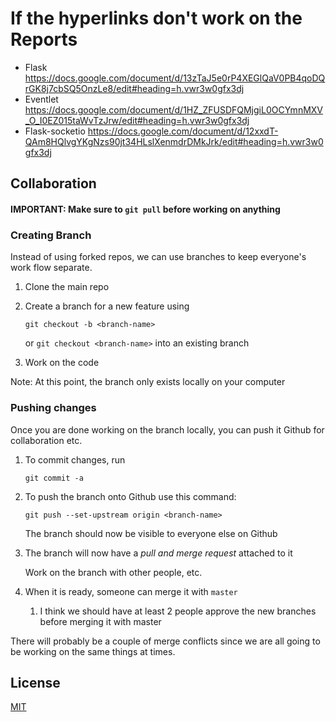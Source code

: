 # If the hyperlinks don't work on the Reports
- Flask 
  https://docs.google.com/document/d/13zTaJ5e0rP4XEGlQaV0PB4qoDQrGK8j7cbSQ5OnzLe8/edit#heading=h.vwr3w0gfx3dj
- Eventlet
  https://docs.google.com/document/d/1HZ_ZFUSDFQMjgiL0OCYmnMXV_O_I0EZ015taWvTzJrw/edit#heading=h.vwr3w0gfx3dj
- Flask-socketio
https://docs.google.com/document/d/12xxdT-QAm8HQlvgYKgNzs90jt34HLslXenmdrDMkJrk/edit#heading=h.vwr3w0gfx3dj


## Collaboration
#### IMPORTANT: Make sure to `git pull` before working on anything 
### Creating Branch 
Instead of using forked repos, we can use branches to keep everyone's work flow separate.
1. Clone the main repo
2. Create a branch for a new feature using 
   ```
   git checkout -b <branch-name>
   ```
   or `git checkout <branch-name>` into an existing branch

3. Work on the code

Note: At this point, the branch only exists locally on your computer
### Pushing changes
Once you are done working on the branch locally, you can push it Github for collaboration etc.
1. To commit changes, run
   ```
   git commit -a
   ```
2. To push the branch onto Github use this command:
   ```
   git push --set-upstream origin <branch-name>
   ```
   The branch should now be visible to everyone else on Github

3. The branch will now have a *pull and merge request* attached to it 

   Work on the branch with other people, etc.

4. When it is ready, someone can merge it with `master`
      1. I think we should have at least 2 people approve the new branches before merging it with master

There will probably be a couple of merge conflicts since we are all going to be working on the same things at times. 

## License
[MIT](https://choosealicense.com/licenses/mit/)
